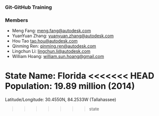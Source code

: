 ### Git-GitHub Training

### Members
 - Meng Fang: meng.fang@autodesk.com
 - YuanYuan Zhang: yuanyuan.zhang@autodesk.com
 - Hou Tao tao.hou@autodesk.com
 - Qinming Ren:  qinming.ren@autodesk.com
 - Lingchun Li: lingchun.li@autodesk.com
 - William Hoang: william.sun.hoang@gmail.com
 
State Name: Florida
<<<<<<< HEAD
Population: 19.89 million (2014) 
=======
Latitude/Longitude: 30.4550N, 84.2533W (Tallahassee)
 
>>>>>>> state

